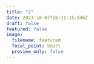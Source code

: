 ```yaml
---
title: "2"
date: 2023-10-07T16:11:15.546Z
draft: false
featured: false
image:
  filename: featured
  focal_point: Smart
  preview_only: false
---
```

